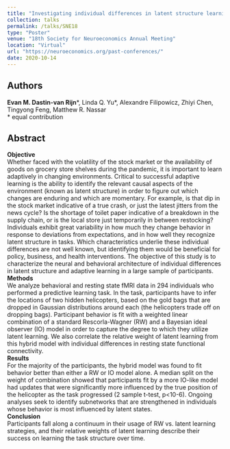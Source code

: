 ```yaml
---
title: "Investigating individual differences in latent structure learning in a changing environment"
collection: talks
permalink: /talks/SNE18
type: "Poster"
venue: "18th Society for Neuroeconomics Annual Meeting"
location: "Virtual"
url: "https://neuroeconomics.org/past-conferences/"
date: 2020-10-14
---
```


## Authors
<b>Evan M. Dastin-van Rijn</b>\*, Linda Q. Yu\*, Alexandre Filipowicz, Zhiyi Chen, Tingyong Feng, Matthew R. Nassar<br/>
\* equal contribution

## Abstract
<b>Objective</b><br/>
Whether faced with the volatility of the stock market or the availability of goods on grocery store shelves during the pandemic, it is important to learn adaptively in changing environments. Critical to successful adaptive learning is the ability to identify the relevant causal aspects of the environment (known as latent structure) in order to figure out which changes are enduring and which are momentary. For example, is that dip in the stock market indicative of a true crash, or just the latest jitters from the news cycle? Is the shortage of toilet paper indicative of a breakdown in the supply chain, or is the local store just temporarily in between restocking?  Individuals exhibit great variability in how much they change behavior in response to deviations from expectations, and in how well they recognize latent structure in tasks. Which characteristics underlie these individual differences are not well known, but identifying them would be beneficial for policy, business, and health interventions. The objective of this study is to characterize the neural and behavioral architecture of individual differences in latent structure and adaptive learning in a large sample of participants.<br/>
<b>Methods</b><br/>
We analyze behavioral and resting state fMRI data in 294 individuals who performed a predictive learning task. In the task, participants have to infer the locations of two hidden helicopters, based on the gold bags that are dropped in Gaussian distributions around each (the helicopters trade off on dropping bags). Participant behavior is fit with a weighted linear combination of a standard Rescorla-Wagner (RW) and a Bayesian ideal observer (IO) model in order to capture the degree to which they utilize latent learning. We also correlate the relative weight of latent learning from this hybrid model with individual differences in resting state functional connectivity.<br/>
<b>Results</b><br/>
For the majority of the participants, the hybrid model was found to fit behavior better than either a RW or IO model alone. A median split on the weight of combination showed that participants fit by a more IO-like model had updates that were significantly more influenced by the true position of the helicopter as the task progressed (2 sample t-test, p<10-6). Ongoing analyses seek to identify subnetworks that are strengthened in individuals whose behavior is most influenced by latent states.<br/>
<b>Conclusion</b><br/>
Participants fall along a continuum in their usage of RW vs. latent learning strategies, and their relative weights of latent learning describe their success on learning the task structure over time.
